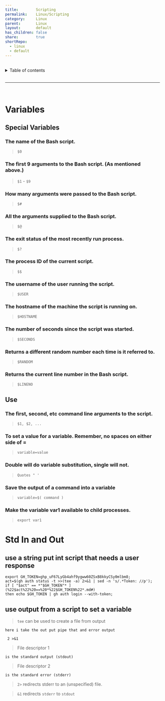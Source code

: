 ```yaml
---
title:        Scripting
permalink:    Linux/Scripting
category:     Linux
parent:       Linux
layout:       default
has_children: false
share:        true
shortRepo:
  - linux
  - default    
---
```



<br/>    

<details markdown="block">    
<summary>    
Table of contents    
</summary>    
{: .text-delta }    
1. TOC    
{:toc}    
</details>    

<br/>    

***    

<br/>    

# Variables

## Special Variables

### The name of the Bash script.

> ```$0```

### The first 9 arguments to the Bash script. (As mentioned above.)

> ```$1``` - ```$9```

### How many arguments were passed to the Bash script.

> ```$#```

### All the arguments supplied to the Bash script.

> ```$@```

### The exit status of the most recently run process.

> ```$?```

### The process ID of the current script.

> ```$$```

### The username of the user running the script.

> ```$USER```

### The hostname of the machine the script is running on.

> ```$HOSTNAME```

### The number of seconds since the script was started.

> ```$SECONDS```

### Returns a different random number each time is it referred to.

> ```$RANDOM```

### Returns the current line number in the Bash script.

> ```$LINENO```

## Use

### The first, second, etc command line arguments to the script.

> ```$1, $2, ...```

### To set a value for a variable. Remember, no spaces on either side of =

> ```variable=value```

### Double will do variable substitution, single will not.

> ```Quotes " '```

### Save the output of a command into a variable

> ```variable=$( command )```

### Make the variable var1 available to child processes.

> ```export var1```

# Std In and Out

## use a string put int script that needs a user response

```shell    
export GH_TOKEN=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;    
act=$(gh auth status -t >>(tee -a) 2>&1 | sed -n 's/.*Token: //p');    
if [ "$act" == *"$GH_TOKEN"* ](%22$act%22%20==%20*%22$GH_TOKEN%22*.md#)    
then echo $GH_TOKEN | gh auth login --with-token;      
```    

## use output from a script to set a variable

> ```tee``` can be used to create a file from output

`here i take the out put pipe that and error output`

```shell    
 2 >&1    
```    

> File descriptor 1

`is the standard output (stdout)`

> File descriptor 2

`is the standard error (stderr)`

> ```2>``` redirects stderr to an (unspecified) file.

> ```&1``` redirects ```stderr``` to ```stdout```  
